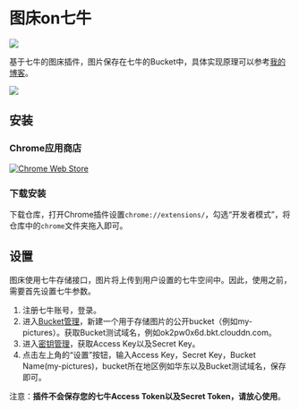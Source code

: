 # 图床on七牛

![](http://ok2pw0x6d.bkt.clouddn.com/FjrbjEDqZNHmNmbLF2MgNln29vKE.png)

基于七牛的图床插件，图片保存在七牛的Bucket中，具体实现原理可以参考[我的博客](http://cjting.me/web2.0/2017-01-23-%E5%9B%BE%E5%BA%8Aon%E4%B8%83%E7%89%9B-%E7%AE%80%E5%8D%95%E5%A5%BD%E7%94%A8%E7%9A%84%E5%9B%BE%E5%BA%8A%E6%8F%92%E4%BB%B6.html)。

![](https://cloud.githubusercontent.com/assets/4210829/22183480/5b54e38a-e0fa-11e6-9f72-f6d7a19ad85d.gif)

## 安装

### Chrome应用商店

[![Chrome Web Store](http://ok2pw0x6d.bkt.clouddn.com/Fu6A9oFQcrNuGVo43Iza7XZnMZrk.jpg)](https://chrome.google.com/webstore/detail/%E5%9B%BE%E5%BA%8Aon%E4%B8%83%E7%89%9B/nikfegmndlnacioppfnmladfjanfdjfe/related?utm_source=chrome-ntp-icon&authuser=1)

### 下载安装

下载仓库，打开Chrome插件设置`chrome://extensions/`，勾选“开发者模式”，将仓库中的`chrome`文件夹拖入即可。

## 设置

图床使用七牛存储接口，图片将上传到用户设置的七牛空间中。因此，使用之前，需要首先设置七牛参数。

1. 注册七牛账号，登录。
2. 进入<a target="_blank" href="https://portal.qiniu.com/bucket">Bucket管理</a>，新建一个用于存储图片的公开bucket（例如my-pictures）。获取Bucket测试域名，例如ok2pw0x6d.bkt.clouddn.com。
3. 进入<a target="_blank" href="https://portal.qiniu.com/user/key">密钥管理</a>，获取Access Key以及Secret Key。
4. 点击左上角的“设置”按钮，输入Access Key，Secret Key，Bucket Name(my-pictures)，bucket所在地区例如华东以及Bucket测试域名，保存即可。

注意：**插件不会保存您的七牛Access Token以及Secret Token，请放心使用**。

